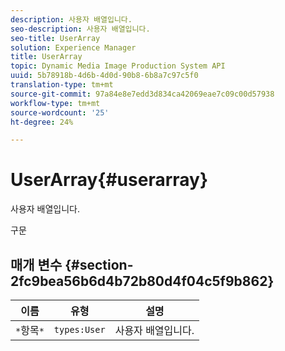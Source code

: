 ```yaml
---
description: 사용자 배열입니다.
seo-description: 사용자 배열입니다.
seo-title: UserArray
solution: Experience Manager
title: UserArray
topic: Dynamic Media Image Production System API
uuid: 5b78918b-4d6b-4d0d-90b8-6b8a7c97c5f0
translation-type: tm+mt
source-git-commit: 97a84e8e7edd3d834ca42069eae7c09c00d57938
workflow-type: tm+mt
source-wordcount: '25'
ht-degree: 24%

---
```



# UserArray{#userarray}

사용자 배열입니다.

구문

## 매개 변수 {#section-2fc9bea56b6d4b72b80d4f04c5f9b862}

| 이름 | 유형 | 설명 |
|---|---|---|
| `*`항목`*` | `types:User` | 사용자 배열입니다. |

